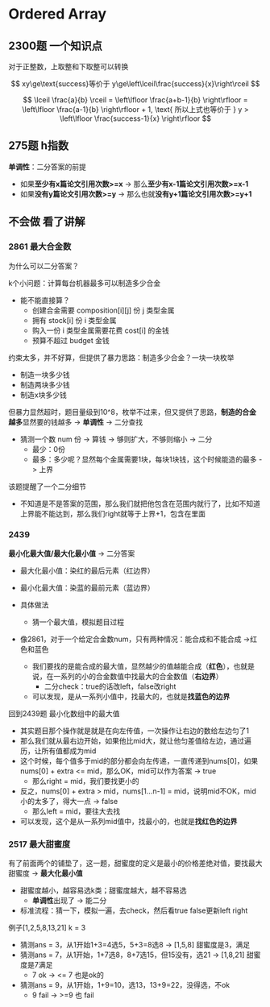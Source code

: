 # Ordered Array

## 2300题 一个知识点

对于正整数，上取整和下取整可以转换

$$
xy\ge\text{success}等价于 y\ge\left\lceil\frac{success}{x}\right\rceil
$$

$$
\lceil \frac{a}{b} \rceil = \left\lfloor \frac{a+b-1}{b} \right\rfloor = \left\lfloor \frac{a-1}{b} \right\rfloor + 1, \text{ 所以上式也等价于 } y > \left\lfloor \frac{success-1}{x} \right\rfloor
$$


## 275题 h指数

**单调性**：二分答案的前提

- 如果**至少有x篇论文引用次数>=x** -> 那么**至少有x-1篇论文引用次数>=x-1**
- 如果**没有y篇论文引用次数>=y** -> 那么也就**没有y+1篇论文引用次数>=y+1**


## 不会做 看了讲解

### 2861 最大合金数

为什么可以二分答案？

k个小问题：计算每台机器最多可以制造多少合金

- 能不能直接算？
    - 创建合金需要 composition[i][j] 份 j 类型金属
    - 拥有 stock[i] 份 i 类型金属
    - 购入一份 i 类型金属需要花费 cost[i] 的金钱
    - 预算不超过 budget 金钱

约束太多，并不好算，但提供了暴力思路：制造多少合金？一块一块枚举

- 制造一块多少钱
- 制造两块多少钱
- 制造x块多少钱

但暴力显然超时，题目量级到10^8，枚举不过来，但又提供了思路，**制造的合金越多**显然要的钱越多 -> **单调性** -> 二分查找

- 猜测一个数 num 份 -> 算钱 -> 够则扩大，不够则缩小 -> 二分
    - 最少：0份
    - 最多：多少呢？显然每个金属需要1块，每块1块钱，这个时候能造的最多 -> 上界

该题提醒了一个二分细节

- 不知道是不是答案的范围，那么我们就把他包含在范围内就行了，比如不知道上界能不能达到，那么我们right就等于上界+1，包含在里面

### 2439 

**最小化最大值/最大化最小值** -> 二分答案

- 最大化最小值：染红的最后元素（红边界）
- 最小化最大值：染蓝的最前元素（蓝边界）
- 具体做法
    - 猜一个最大值，模拟题目过程

- 像2861，对于一个给定合金数num，只有两种情况：能合成和不能合成 ->红色和蓝色
    - 我们要找的是能合成的最大值，显然越少的值越能合成（**红色**），也就是说，在一系列的小的合金数值中找最大的合金数值（**右边界**）
        - 二分check：true的话改left，false改right
    - 可以发现，是从一系列小值中，找最大的，也就是**找蓝色的边界**

回到2439题 最小化数组中的最大值

- 其实题目那个操作就是就是在向左传值，一次操作让右边的数给左边匀了1
- 那么我们就从最右边开始，如果他比mid大，就让他匀差值给左边，通过遍历，让所有值都成为mid
- 这个时候，每个值多于mid的部分都会向左传递，一直传递到nums[0]，如果nums[0] + extra <= mid，那么OK，mid可以作为答案 -> true
    - 那么right = mid，我们要找更小的
- 反之，nums[0] + extra > mid，nums[1...n-1] = mid，说明mid不OK，mid小的太多了，得大一点 -> false
    - 那么left = mid，要往大去找
- 可以发现，这个是从一系列mid值中，找最小的，也就是**找红色的边界**

### 2517 最大甜蜜度

有了前面两个的铺垫了，这一题，甜蜜度的定义是最小的价格差绝对值，要找最大甜蜜度 -> **最大化最小值**

- 甜蜜度越小，越容易选k类；甜蜜度越大，越不容易选
    - **单调性**出现了 -> 能二分
- 标准流程：猜一下，模拟一遍，去check，然后看true false更新left right

例子[1,2,5,8,13,21] k = 3

- 猜测ans = 3，从1开始1+3=4选5，5+3=8选8 -> [1,5,8] 甜蜜度是3，满足
- 猜测ans = 7，从1开始，1+7选8，8+7选15，但15没有，选21 -> [1,8,21] 甜蜜度是7满足
    - 7 ok -> <= 7 也是ok的
- 猜测ans = 9，从1开始，1+9=10，选13，13+9=22，没得选，不ok
    - 9 fail -> >=9 也 fail



